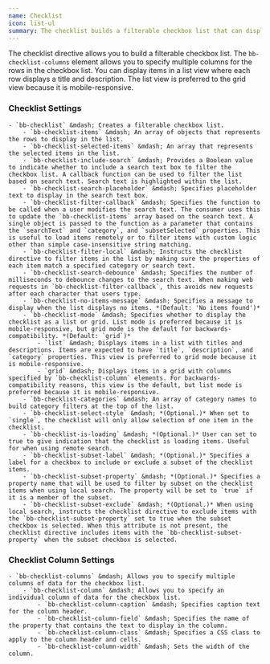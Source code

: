 ```yaml
---
name: Checklist
icon: list-ul
summary: The checklist builds a filterable checkbox list that can display multiple columns of data.
---
```


The checklist directive allows you to build a filterable checkbox list. The `bb-checklist-columns` element allows you to specify multiple columns for the rows in the checkbox list. You can display items in a list view where each row displays a title and description. The list view is preferred to the grid view because it is mobile-responsive.

### Checklist Settings ###
    - `bb-checklist` &mdash; Creates a filterable checkbox list.
        - `bb-checklist-items` &mdash; An array of objects that represents the rows to display in the list.
        - `bb-checklist-selected-items` &mdash; An array that represents the selected items in the list.
        - `bb-checklist-include-search` &mdash; Provides a Boolean value to indicate whether to include a search text box to filter the checkbox list. A callback function can be used to filter the list based on search text. Search text is highlighted within the list.
        - `bb-checklist-search-placeholder` &mdash; Specifies placeholder text to display in the search text box.
        - `bb-checklist-filter-callback` &mdash; Specifies the function to be called when a user modifies the search text. The consumer uses this to update the `bb-checklist-items` array based on the search text. A single object is passed to the function as a parameter that contains the `searchText` and `category`, and `subsetSelected` properties. This is useful to load items remotely or to filter items with custom logic other than simple case-insensitive string matching.
        - `bb-checklist-filter-local` &mdash; Instructs the checklist directive to filter items in the list by making sure the properties of each item match a specified category or search text.
        - `bb-checklist-search-debounce` &mdash; Specifies the number of milliseconds to debounce changes to the search text. When making web requests in `bb-checklist-filter-callback`, this avoids new requests after each character that users type.
        - `bb-checklist-no-items-message` &mdash; Specifies a message to display when the list displays no items. *(Default: 'No items found')*
        - `bb-checklist-mode` &mdash; Specifies whether to display the checklist as a list or grid. List mode is preferred because it is mobile-responsive, but grid mode is the default for backwards-compatibility. *(Default: `grid`)*
            - `list` &mdash; Displays items in a list with titles and descriptions. Items are expected to have `title`, `description`, and `category` properties. This view is preferred to grid mode because it is mobile-responsive.
            - `grid` &mdash; Displays items in a grid with columns specified by `bb-checklist-column` elements. For backwards-compatibility reasons, this view is the default, but list mode is preferred because it is mobile-responsive.
        - `bb-checklist-categories` &mdash; An array of category names to build category filters at the top of the list.
        - `bb-checklist-select-style` &mdash; *(Optional.)* When set to `single`, the checklist will only allow selection of one item in the checklist.
        - `bb-checklist-is-loading` &mdash; *(Optional.)* User can set to true to give indication that the checklist is loading items. Useful for when using remote search.
        - `bb-checklist-subset-label` &mdash; *(Optional.)* Specifies a label for a checkbox to include or exclude a subset of the checklist items.
        - `bb-checklist-subset-property` &mdash; *(Optional.)* Specifies a property name that will be used to filter by subset on the checklist items when using local search. The property will be set to `true` if it is a member of the subset.
        - `bb-checklist-subset-exclude` &mdash; *(Optional.)* When using local search, instructs the checklist directive to exclude items with the `bb-checklist-subset-property` set to true when the subset checkbox is selected. When this attribute is not present, the checklist directive includes items with the `bb-checklist-subset-property` when the subset checkbox is selected.

### Checklist Column Settings ###
    - `bb-checklist-columns` &mdash; Allows you to specify multiple columns of data for the checkbox list.
        - `bb-checklist-column` &mdash; Allows you to specify an individual column of data for the checkbox list.
            - `bb-checklist-column-caption` &mdash; Specifies caption text for the column header.
            - `bb-checklist-column-field` &mdash; Specifies the name of the property that contains the text to display in the column.
            - `bb-checklist-column-class` &mdash; Specifies a CSS class to apply to the column header and cells.
            - `bb-checklist-column-width` &mdash; Sets the width of the column.
